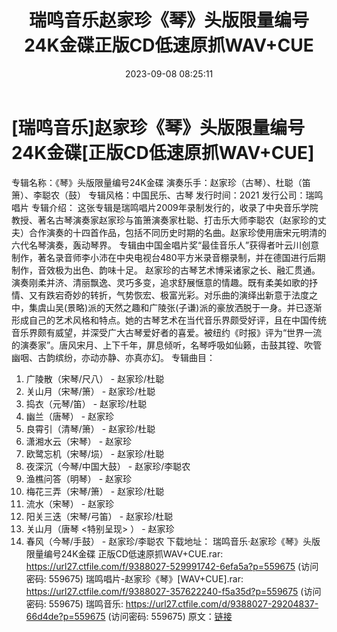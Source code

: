 ﻿---
title: 瑞鸣音乐赵家珍《琴》头版限量编号24K金碟正版CD低速原抓WAV+CUE
date: 2023-09-08 08:25:11
categories: 古典音乐、新世纪、纯音雅乐
tags: 纯音雅乐
---
# [瑞鸣音乐]赵家珍《琴》头版限量编号24K金碟[正版CD低速原抓WAV+CUE]

专辑名称：《琴》头版限量编号24K金碟
演奏乐手：赵家珍（古琴）、杜聪（笛箫）、李聪农（鼓）
专辑风格：中国民乐、古琴
发行时间：2021
发行公司：瑞鸣唱片
专辑介绍：
这张专辑是瑞鸣唱片2009年录制发行的，收录了中央音乐学院教授、著名古琴演奏家赵家珍与笛箫演奏家杜聪、打击乐大师李聪农（赵家珍的丈夫）合作演奏的十四首作品，包括不同历史时期的名曲。赵家珍使用唐宋元明清的六代名琴演奏，轰动琴界。
专辑由中国金唱片奖“最佳音乐人”获得者叶云川创意制作，著名录音师李小沛在中央电视台480平方米录音棚录制，并在德国进行后期制作，音效极为出色、韵味十足。
赵家珍的古琴艺术博采诸家之长、融汇贯通。演奏刚柔并济、清丽飘逸、灵巧多变，追求舒展惬意的情趣。既有柔美如歌的抒情、又有跌宕奇妙的转折，气势恢宏、极富光彩。对乐曲的演绎出新意于法度之中，集虞山吴(景略)派的天然之趣和广陵张(子谦)派的豪放洒脱于一身。并已逐渐形成自己的艺术风格和特点。她的古琴艺术在当代音乐界颇受好评，且在中国传统音乐界颇有威望，并深受广大古琴爱好者的喜爱。被纽约《时报》评为“世界一流的演奏家”。唐风宋月、上下千年，屏息倾听，名琴呼吸如仙籁，击鼓其镗、吹管幽咽、古韵缤纷，亦动亦静、亦真亦幻。
专辑曲目：
01. 广陵散（宋琴/尺八） - 赵家珍/杜聪
02. 关山月（宋琴/箫） - 赵家珍/杜聪
03. 捣衣（元琴/笛） - 赵家珍/杜聪
04. 幽兰（唐琴） - 赵家珍
05. 良霄引（清琴/箫） - 赵家珍/杜聪
06. 潇湘水云（宋琴） - 赵家珍
07. 欧鹭忘机（宋琴/埙） - 赵家珍/杜聪
08. 夜深沉（今琴/中国大鼓） - 赵家珍/李聪农
09. 渔樵问答（明琴） - 赵家珍
10. 梅花三弄（宋琴/箫） - 赵家珍/杜聪
11. 流水（宋琴） - 赵家珍
12. 阳关三迭（宋琴/弓笛） - 赵家珍/杜聪
13. 关山月（唐琴 <特别呈现> ） - 赵家珍
14. 春风（今琴/手鼓） - 赵家珍/李聪农
下载地址：
瑞鸣音乐·赵家珍《琴》头版限量编号24K金碟 正版CD低速原抓WAV+CUE.rar: https://url27.ctfile.com/f/9388027-529991742-6efa5a?p=559675
(访问密码: 559675)
瑞鸣唱片-赵家珍《琴》[WAV+CUE].rar: https://url27.ctfile.com/f/9388027-357622240-f5a35d?p=559675
(访问密码: 559675)
瑞鸣音乐: https://url27.ctfile.com/d/9388027-29204837-66d4de?p=559675
(访问密码: 559675)
原文：[链接](https://blog.sina.com.cn/s/blog_1647c7e76010313dr.html)